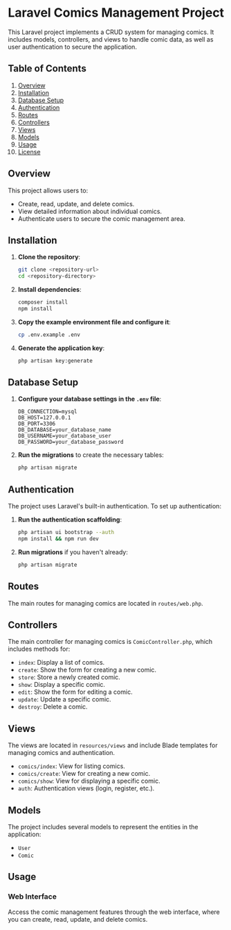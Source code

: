 # Laravel Comics Management Project

This Laravel project implements a CRUD system for managing comics. It includes models, controllers, and views to handle comic data, as well as user authentication to secure the application.

## Table of Contents

1. [Overview](#overview)
2. [Installation](#installation)
3. [Database Setup](#database-setup)
4. [Authentication](#authentication)
5. [Routes](#routes)
6. [Controllers](#controllers)
7. [Views](#views)
8. [Models](#models)
9. [Usage](#usage)
10. [License](#license)

## Overview

This project allows users to:

- Create, read, update, and delete comics.
- View detailed information about individual comics.
- Authenticate users to secure the comic management area.

## Installation

1. **Clone the repository**:
    ```bash
    git clone <repository-url>
    cd <repository-directory>
    ```

2. **Install dependencies**:
    ```bash
    composer install
    npm install
    ```

3. **Copy the example environment file and configure it**:
    ```bash
    cp .env.example .env
    ```

4. **Generate the application key**:
    ```bash
    php artisan key:generate
    ```

## Database Setup

1. **Configure your database settings in the `.env` file**:
    ```plaintext
    DB_CONNECTION=mysql
    DB_HOST=127.0.0.1
    DB_PORT=3306
    DB_DATABASE=your_database_name
    DB_USERNAME=your_database_user
    DB_PASSWORD=your_database_password
    ```

2. **Run the migrations** to create the necessary tables:
    ```bash
    php artisan migrate
    ```

## Authentication

The project uses Laravel's built-in authentication. To set up authentication:

1. **Run the authentication scaffolding**:
    ```bash
    php artisan ui bootstrap --auth
    npm install && npm run dev
    ```

2. **Run migrations** if you haven't already:
    ```bash
    php artisan migrate
    ```

## Routes

The main routes for managing comics are located in `routes/web.php`.

## Controllers

The main controller for managing comics is `ComicController.php`, which includes methods for:

- `index`: Display a list of comics.
- `create`: Show the form for creating a new comic.
- `store`: Store a newly created comic.
- `show`: Display a specific comic.
- `edit`: Show the form for editing a comic.
- `update`: Update a specific comic.
- `destroy`: Delete a comic.

## Views

The views are located in `resources/views` and include Blade templates for managing comics and authentication.

- `comics/index`: View for listing comics.
- `comics/create`: View for creating a new comic.
- `comics/show`: View for displaying a specific comic.
- `auth`: Authentication views (login, register, etc.).

## Models

The project includes several models to represent the entities in the application:

- `User`
- `Comic`

## Usage

### Web Interface

Access the comic management features through the web interface, where you can create, read, update, and delete comics.
